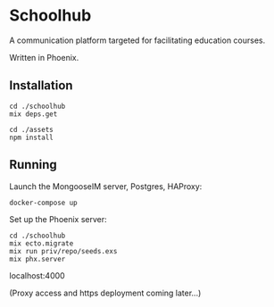 # Schoolhub

A communication platform targeted for facilitating education courses.

Written in Phoenix.

## Installation

```
cd ./schoolhub
mix deps.get

cd ./assets
npm install
```

## Running

Launch the MongooseIM server, Postgres, HAProxy:

```
docker-compose up
```

Set up the Phoenix server:
```
cd ./schoolhub
mix ecto.migrate
mix run priv/repo/seeds.exs
mix phx.server
```

localhost:4000

(Proxy access and https deployment coming later...)
